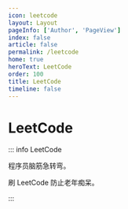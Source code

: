 ```yaml
---
icon: leetcode
layout: Layout
pageInfo: ['Author', 'PageView']
index: false
article: false
permalink: /leetcode
home: true
heroText: LeetCode
order: 100
title: LeetCode
timeline: false
---
```


# LeetCode

::: info LeetCode

程序员脑筋急转弯。

刷 LeetCode 防止老年痴呆。

:::

<VPCard
  title="分发糖果"
  desc="来人，喂小孩吃糖！"
  logo="https://message-stack.oss-cn-beijing.aliyuncs.com/images/b35558552f674caf852512153d21c7dc.png%7Etplv-0es2k971ck-image.webp"
  link="leetcode/分发糖果.html"
  background="rgba(259, 330, 150, 0.5)"
/>
